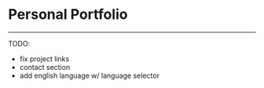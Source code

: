 # Personal Portfolio
<hr>

TODO:
- fix project links
- contact section
- add english language w/ language selector
